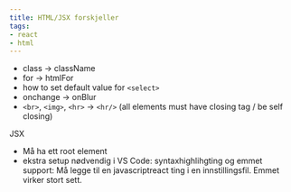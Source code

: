 ```yaml
---
title: HTML/JSX forskjeller
tags:
- react
- html
---
```


- class -> className
- for -> htmlFor
- how to set default value for `<select>`
- onchange -> onBlur
- `<br>`, `<img>`, `<hr>` -> `<hr/>` (all elements must have closing tag / be self closing)


JSX
- Må ha ett root element
- ekstra setup nødvendig i VS Code: syntaxhighlihgting og emmet support: Må legge til en javascriptreact ting i en innstillingsfil. Emmet virker stort sett.

